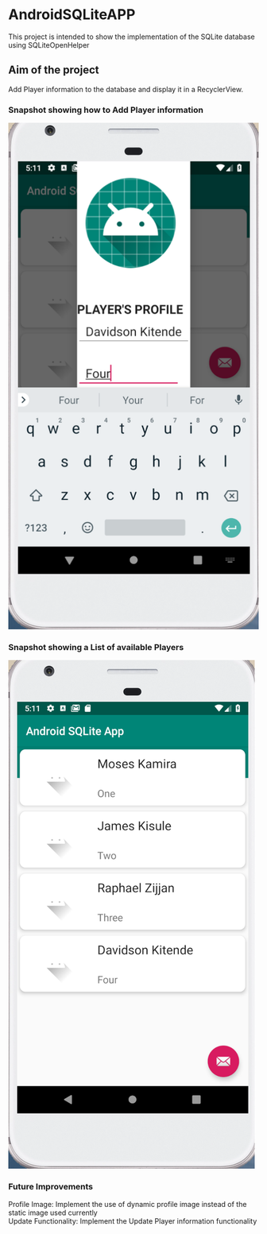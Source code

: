 # AndroidSQLiteAPP
This project is intended to show the implementation of the SQLite database using SQLiteOpenHelper

## Aim of the project
Add Player information to the database and display it in a RecyclerView.

### Snapshot showing how to Add Player information

![Add Player](imagesFolder/AddingPlayer.png)


### Snapshot showing a List of available Players

![List of Players](imagesFolder/playerList.png)

### Future Improvements

Profile Image: Implement the use of dynamic profile image instead of the static image used currently <br/>
Update Functionality: Implement the Update Player information functionality
